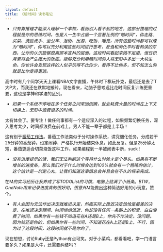 ```yaml
---
layout: default
title: 《暗时间》读书笔记
---
```



- *只有靠推理才能深入理解一个事物，看到别人看不到的地方，这部分推理的过程就是你的思维时间，也是人一生中占据一个显著比例的“暗时间”，你走路、买菜、洗脸洗手、坐公车、逛街、出游、吃饭、睡觉，所有这些时间都可以成为“暗时间”，你可以充分利用这些时间进行思考，反刍和消化平时看和读的东西，让你的认识能够脱离照本宣科的层面。这段时间看起来微不足道，但日积月累将会产生庞大的效应。能够充分利用暗时间的人将无形中多出一大块生命。你也许会发现这样的人似乎玩得不比你少，看得不比你多，但不知怎么的就是比你走得更远。*

高中时有几个同学天天上课看NBA文字直播，午休时下棋玩扑克，最后还是去了T大P大，而我还在默默地搬砖。现在看来，动脑子思考远比花时间反复训练更重要，这也是学神和学渣的区别。




-  *如果一个系统不停地在多个任务之间来回倒腾，就会耗费大量的时间在上下文切换上，无形中浪费很多的时间。*

太有体会了。要专注！做任何事都有一个适应深入的过程，如果频繁切换任务，深入思考太少，时间都浪费在前戏上。男人不能一辈子都是上半场！

这有别于[番茄工作法](http://book.douban.com/subject/5916234/)。番茄工作法类似于分时操作系统，讲究细化任务，分成若干25分钟的番茄钟，设定闹钟，严格执行开始结束休息，如此反复。但是25分钟太短，番茄更适合切菜烧饭这种工作。如果编程到一半被闹表中断，suck！





- *没有进度提示的话，我们无法判断这个等待什么时候才是个尽头。如果有不断增长的进度条，那么我们对于什么时候会达到100%就会有一个粗略的估计，这个估计是一剂定心丸，让我们知道这事情总会并且会在不久的将来完成。*

在M$的实习经历让我养成了写TODO List的习惯，电脑上贴满了小纸条。BTW，One Note用来记录进度真的很好用，很意外M$能做出这种简洁好用的小玩意，赞个。





- *有人会因为无法作出决定就推迟决定，然而实际上推迟决定恰恰是最差的决定，在推迟决定期间，时间悄悄流逝，你却没有任何一条路上的积累，白白浪费了时间。如果你有一些钱不知道花在A还是B上，你先不作决定，没问题，因为钱还是你的，但如果你有一些时间，不知道花在A上还是B上，不行，因为过了这段时间，这段时间就不是你的了。*

现在想想，讨论Ruby还是Python有点可笑。对于小菜鸡，都看看吧，学一门语言要多久？如果是大牛，还需要纠结吗？